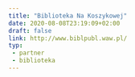 ```yaml
---
title: "Biblioteka Na Koszykowej"
date: 2020-08-08T23:19:09+02:00
draft: false
link: http://www.biblpubl.waw.pl/
typ:
 - partner
 - biblioteka
---
```

